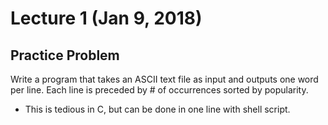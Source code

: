 # Lecture 1 (Jan 9, 2018)
## Practice Problem

Write a program that takes an ASCII text file as input and outputs one word per line. Each line is preceded by # of occurrences sorted by popularity.

* This is tedious in C, but can be done in one line with shell script.

